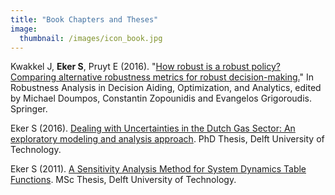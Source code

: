 ```yaml
---
title: "Book Chapters and Theses"
image: 
  thumbnail: /images/icon_book.jpg
---
```


Kwakkel J, **Eker S**, Pruyt E (2016). "[How robust is a robust policy? Comparing alternative robustness metrics for robust decision-making.](https://link.springer.com/chapter/10.1007/978-3-319-33121-8_10)" In Robustness Analysis in Decision Aiding, Optimization, and Analytics, edited by Michael  Doumpos, Constantin Zopounidis and Evangelos Grigoroudis. Springer.

Eker S (2016). [Dealing with Uncertainties in the Dutch Gas Sector: An exploratory modeling and analysis approach](https://repository.tudelft.nl/islandora/object/uuid:1c03192c-135d-4db0-8df9-49cf1d52540b). PhD Thesis, Delft University of Technology. 

Eker S (2011). [A Sensitivity Analysis Method for System Dynamics Table Functions](https://repository.tudelft.nl/islandora/object/uuid%3A42e8a459-99e4-4720-918d-9c1f791daa0c). MSc Thesis, Delft University of Technology. 
